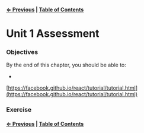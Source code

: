#### [⇐ Previous](./07-lifecycle.md) | [Table of Contents](./../readme.md) 

# Unit 1 Assessment

### Objectives

By the end of this chapter, you should be able to:

- 

[https://facebook.github.io/react/tutorial/tutorial.html](https://facebook.github.io/react/tutorial/tutorial.html)

### Exercise

#### [⇐ Previous](./07-lifecycle.md) | [Table of Contents](./../readme.md) 